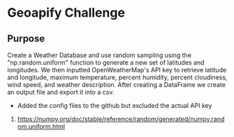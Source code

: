# Geoapify Challenge

## Purpose
Create a Weather Database and use random sampling using the "np.random.uniform" function to generate a new set of latitudes and longitudes. We then inputted OpenWeatherMap's API key to retrieve latitude and longitude, maximum temperature, percent humidity, percent cloudiness, wind speed, and weather description. After creating a DataFrame we create an output file and export it into a csv. 


- Added the config files to the github but excluded the actual API key


1. https://numpy.org/doc/stable/reference/random/generated/numpy.random.uniform.html
